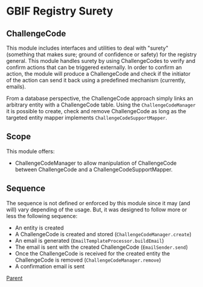 # GBIF Registry Surety

## ChallengeCode
This module includes interfaces and utilities to deal with "surety" (something that makes sure; ground of confidence or safety) for the registry general.
This module handles surety by using ChallengeCodes to verify and confirm actions that can be triggered externally. In order to confirm an action, the module will produce
a ChallengeCode and check if the initiator of the action can send it back using a predefined mechanism (currently, emails).

From a database perspective, the ChallengeCode approach simply links an arbitrary entity with a ChallengeCode table. Using the `ChallengeCodeManager` it is possible to create, check and remove ChallengeCode as long as the targeted entity mapper implements `ChallengeCodeSupportMapper`.

## Scope
This module offers:
  * ChallengeCodeManager to allow manipulation of ChallengeCode between ChallengeCode and a ChallengeCodeSupportMapper.

## Sequence
The sequence is not defined or enforced by this module since it may (and will) vary depending of the usage.
But, it was designed to follow more or less the following sequence:
 * An entity is created
 * A ChallengeCode is created and stored (`ChallengeCodeManager.create`)
 * An email is generated (`EmailTemplateProcessor.buildEmail`)
 * The email is sent with the created ChallengeCode (`EmailSender.send`)
 * Once the ChallengeCode is received for the created entity the ChallengeCode is removed (`ChallengeCodeManager.remove`)
 * A confirmation email is sent

[Parent](../README.md)

